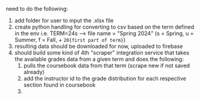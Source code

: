 need to do the following:
1. add folder for user to input the .xlsx file
2. create python handling for converting to csv based on the term defined in the env
    i.e. TERM=24s --> file name = "Spring 2024" (s = Spring, u = Summer, f = Fall, + `20{first part of term}`)
3. resulting data should be downloaded for now, uploaded to firebase
4. should build some kind of 4th "scraper" integration service that takes the available grades data from a given term and does the following:
    1. pulls the coursebook data from that term (scrape new if not saved already)
    2. add the instructor id to the grade distribution for each respective section found in coursebook
    3. 